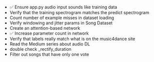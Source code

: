 - ✅ Ensure app.py audio input sounds like training data
- Verify that the training spectrogram matches the predict spectrogram
- Count number of example misses in dataset loading
- Verify windowing and jitter params in Song Dataset
- Create an attention-based network
- ✅ Increase parameter count in network
- Verify that labels really match what is on the music4dance site
- Read the Medium series about audio DL
- double check \_rectify_duration
- Filter out songs that have only one vote
